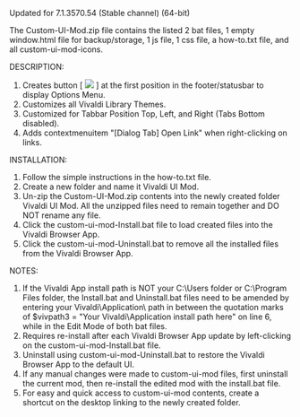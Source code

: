 Updated for 7.1.3570.54 (Stable channel) (64-bit)

The Custom-UI-Mod.zip file contains the listed 2 bat files, 1 empty window.html file for backup/storage, 1 js file, 1 css file, a how-to.txt file, and all custom-ui-mod-icons.

DESCRIPTION:
1. Creates button [ <img src="https://github.com/srazzano/Images/blob/master/options.png"/> ] at the first position in the footer/statusbar to display Options Menu.
2. Customizes all Vivaldi Library Themes.
3. Customized for Tabbar Position Top, Left, and Right (Tabs Bottom disabled).
4. Adds contextmenuitem "[Dialog Tab] Open Link" when right-clicking on links.

INSTALLATION:
1. Follow the simple instructions in the how-to.txt file.
2. Create a new folder and name it Vivaldi UI Mod.
3. Un-zip the Custom-UI-Mod.zip contents into the newly created folder Vivaldi UI Mod. All the unzipped files need to remain together and DO NOT rename any file.
4. Click the custom-ui-mod-Install.bat file to load created files into the Vivaldi Browser App.
5. Click the custom-ui-mod-Uninstall.bat to remove all the installed files from the Vivaldi Browser App.

NOTES: 
1. If the Vivaldi App install path is NOT your C:\Users folder or C:\Program Files folder, the Install.bat and Uninstall.bat files need to be amended by entering
   your Vivaldi\Application\ path in between the quotation marks of $vivpath3 = "Your Vivaldi\Application install path here" on line 6, while in the Edit Mode of both bat files.
2. Requires re-install after each Vivaldi Browser App update by left-clicking on the custom-ui-mod-Install.bat file.
3. Uninstall using custom-ui-mod-Uninstall.bat to restore the Vivaldi Browser App to the default UI.
4. If any manual changes were made to custom-ui-mod files, first uninstall the current mod, then re-install the edited mod with the install.bat file.
5. For easy and quick access to custom-ui-mod contents, create a shortcut on the desktop linking to the newly created folder.
